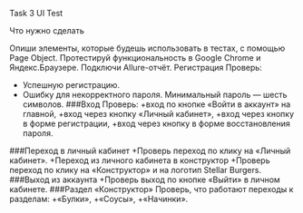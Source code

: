 Task 3 UI Test


Что нужно сделать

Опиши элементы, которые будешь использовать в тестах, с помощью Page Object.
Протестируй функциональность в Google Chrome и Яндекс.Браузере. Подключи Allure-отчёт.
Регистрация
Проверь:
+ Успешную регистрацию.
+ Ошибку для некорректного пароля. Минимальный пароль — шесть символов.
###Вход
Проверь:
+вход по кнопке «Войти в аккаунт» на главной,
+вход через кнопку «Личный кабинет»,
+вход через кнопку в форме регистрации,
+вход через кнопку в форме восстановления пароля.

###Переход в личный кабинет
+Проверь переход по клику на «Личный кабинет».
+Переход из личного кабинета в конструктор
+Проверь переход по клику на «Конструктор» и на логотип Stellar Burgers.
###Выход из аккаунта
+Проверь выход по кнопке «Выйти» в личном кабинете.
###Раздел «Конструктор»
Проверь, что работают переходы к разделам:
+«Булки»,
+«Соусы»,
+«Начинки».
